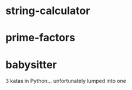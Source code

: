 # string-calculator
# prime-factors
# babysitter

3 katas in Python... unfortunately lumped into one

